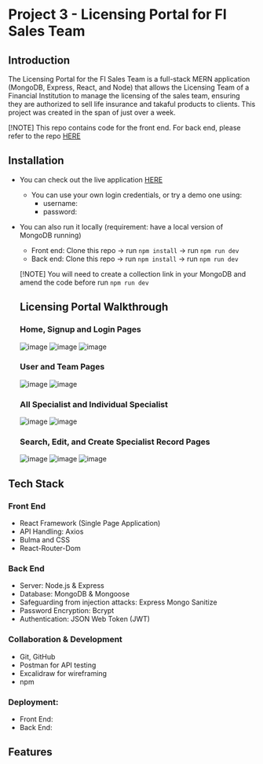 # Project 3 - Licensing Portal for FI Sales Team

## Introduction

The Licensing Portal for the FI Sales Team is a full-stack MERN application (MongoDB, Express, React, and Node) that allows the Licensing Team of a Financial Institution to manage the licensing of the sales team, ensuring they are authorized to sell life insurance and takaful products to clients. This project was created in the span of just over a week.

[!NOTE] This repo contains code for the front end. For back end, please refer to the repo [HERE](https://github.com/normanKL/project-3-licensing-portal-BE)

## Installation

* You can check out the live application [HERE]()
  - You can use your own login credentials, or try a demo one using:
    - username:
    - password:

* You can also run it locally (requirement: have a local version of MongoDB running)
  - Front end: Clone this repo -> run `npm install` -> run `npm run dev`
  - Back end: Clone this repo -> run `npm install` -> run `npm run dev`

  [!NOTE] You will need to create a collection link in your MongoDB and amend the code before run `npm run dev`

  ## Licensing Portal Walkthrough 

  ### Home, Signup and Login Pages

  ![image](https://github.com/user-attachments/assets/7de17db3-2bdf-4794-8c34-95233364ac64)
  ![image](https://github.com/user-attachments/assets/9dfcab72-1d58-417b-a748-6d392692c57c)
  ![image](https://github.com/user-attachments/assets/b4c95387-21a6-43cc-b84c-dffa373ec7ee)


  ### User and Team Pages
  
  ![image](https://github.com/user-attachments/assets/902f9252-97f5-4b33-a244-2559d755cbc0)
  ![image](https://github.com/user-attachments/assets/4a60c9bf-e7a9-4492-9c07-8d7c223ff54f)


   ### All Specialist and Individual Specialist

  ![image](https://github.com/user-attachments/assets/5ac5f183-bc18-4fa6-89c0-624aed4ea8f1)
  ![image](https://github.com/user-attachments/assets/cab5e11f-9f6e-47ad-8440-ba8e09a2cd88)


  ### Search, Edit, and Create Specialist Record Pages

  ![image](https://github.com/user-attachments/assets/6e6cd003-3108-4136-b28d-43d8e5a4a18f)
  ![image](https://github.com/user-attachments/assets/d581190a-1342-445c-aeb8-908e983e8158)
  ![image](https://github.com/user-attachments/assets/d3074f55-7698-4586-b7fd-28c67d74c287)

 ## Tech Stack

  ### Front End
  * React Framework (Single Page Application)
  * API Handling: Axios
  * Bulma and CSS
  * React-Router-Dom
    
  ### Back End
  * Server: Node.js & Express
  * Database: MongoDB & Mongoose
  * Safeguarding from injection attacks: Express Mongo Sanitize
  * Password Encryption: Bcrypt
  * Authentication: JSON Web Token (JWT)
    
  ### Collaboration & Development
  * Git, GitHub
  * Postman for API testing
  * Excalidraw for wireframing
  * npm
    
  ### Deployment:
  * Front End: 
  * Back End:
    
## Features

  



